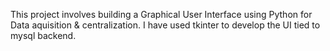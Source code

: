 This project involves building a Graphical User Interface using Python for Data aquisition & centralization. I have used tkinter to develop the UI tied to mysql backend.


